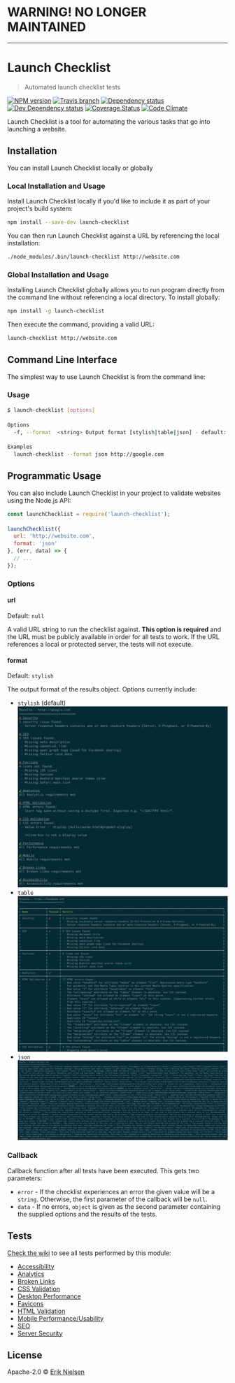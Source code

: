 # WARNING! NO LONGER MAINTAINED

---

# Launch Checklist

> Automated launch checklist tests

[![NPM version][npm-image]][npm-url]
[![Travis branch][travis-image]][travis-url]
[![Dependency status][david-dm-image]][david-dm-url]
[![Dev Dependency status][david-dm-dev-image]][david-dm-dev-url]
[![Coverage Status][coveralls-image]][coveralls-url]
[![Code Climate][codeclimate-image]][codeclimate-url]

[npm-url]: https://www.npmjs.com/package/launch-checklist
[npm-image]: https://img.shields.io/npm/v/launch-checklist.svg?style=flat-square
[travis-url]: https://travis-ci.org/nielse63/launch-checklist
[travis-image]: https://img.shields.io/travis/nielse63/launch-checklist/master.svg?style=flat-square
[david-dm-url]: https://github.com/nielse63/launch-checklist/blob/master/package.json
[david-dm-image]: https://img.shields.io/david/nielse63/launch-checklist.svg
[david-dm-dev-url]: https://github.com/nielse63/launch-checklist/blob/master/package.json
[david-dm-dev-image]: https://img.shields.io/david/dev/nielse63/launch-checklist.svg
[coveralls-url]: https://coveralls.io/github/nielse63/launch-checklist
[coveralls-image]: https://img.shields.io/coveralls/nielse63/launch-checklist/master.svg?style=flat-square
[codeclimate-url]: https://codeclimate.com/github/nielse63/launch-checklist
[codeclimate-image]: https://img.shields.io/codeclimate/github/nielse63/launch-checklist.svg?style=flat-square

Launch Checklist is a tool for automating the various tasks that go into launching a website.

## Installation

You can install Launch Checklist locally or globally

### Local Installation and Usage

Install Launch Checklist locally if you'd like to include it as part of your project's build system:

```sh
npm install --save-dev launch-checklist
```

You can then run Launch Checklist against a URL by referencing the local installation:

```sh
./node_modules/.bin/launch-checklist http://website.com
```

### Global Installation and Usage

Installing Launch Checklist globally allows you to run program directly from the command line without referencing a local directory. To install globally:

```sh
npm install -g launch-checklist
```

Then execute the command, providing a valid URL:

```sh
launch-checklist http://website.com
```

## Command Line Interface

The simplest way to use Launch Checklist is from the command line:

### Usage

```sh
$ launch-checklist [options]

Options
  -f, --format  <string> Output format [stylish|table|json] - default: stylish

Examples
  launch-checklist --format json http://google.com
```

## Programmatic Usage

You can also include Launch Checklist in your project to validate websites using the Node.js API:

```js
const launchChecklist = require('launch-checklist');

launchChecklist({
  url: 'http://website.com',
  format: 'json'
}, (err, data) => {
  // ...
});
```

### Options

#### url

Default: `null`

A valid URL string to run the checklist against. **This option is required** and the URL must be publicly available in order for all tests to work. If the URL references a local or protected server, the tests will not execute.

#### format

Default: `stylish`

The output format of the results object. Options currently include:

* `stylish` (default)![](https://raw.githubusercontent.com/nielse63/launch-checklist/master/static/stylish.png)
* `table`![](https://raw.githubusercontent.com/nielse63/launch-checklist/master/static/table.png)
* `json`![](https://raw.githubusercontent.com/nielse63/launch-checklist/master/static/json.png)

### Callback

Callback function after all tests have been executed. This gets two parameters:

* `error` - If the checklist experiences an error the given value will be a `string`. Otherwise, the first parameter of the callback will be `null`.
* `data` - If no errors, `object` is given as the second parameter containing the supplied options and the results of the tests.

## Tests

[Check the wiki](https://github.com/nielse63/launch-checklist/wiki) to see all tests performed by this module:

* [Accessibility](https://github.com/nielse63/launch-checklist/wiki/Accessibility)
* [Analytics](https://github.com/nielse63/launch-checklist/wiki/Analytics)
* [Broken Links](https://github.com/nielse63/launch-checklist/wiki/Broken-Links)
* [CSS Validation](https://github.com/nielse63/launch-checklist/wiki/CSS-Validation)
* [Desktop Performance](https://github.com/nielse63/launch-checklist/wiki/Desktop-Performance)
* [Favicons](https://github.com/nielse63/launch-checklist/wiki/Favicons)
* [HTML Validation](https://github.com/nielse63/launch-checklist/wiki/HTML-Validation)
* [Mobile Performance/Usability](https://github.com/nielse63/launch-checklist/wiki/Mobile-Performance-Usability)
* [SEO](https://github.com/nielse63/launch-checklist/wiki/SEO)
* [Server Security](https://github.com/nielse63/launch-checklist/wiki/Server-Security)

## License

Apache-2.0 © [Erik Nielsen](https://312development.com)
